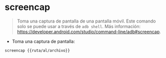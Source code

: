 # screencap

> Toma una captura de pantalla de una pantalla móvil.
> Este comando solo se puede usar a través de `adb shell`.
> Más información: <https://developer.android.com/studio/command-line/adb#screencap>.

- Toma una captura de pantalla:

`screencap {{ruta/al/archivo}}`
